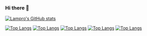 ### Hi there 👋

<!--
**mlampros/mlampros** is a ✨ _special_ ✨ repository because its `README.md` (this file) appears on your GitHub profile.

Here are some ideas to get you started:

- 🔭 I’m currently working on ...
- 🌱 I’m currently learning ...
- 👯 I’m looking to collaborate on ...
- 🤔 I’m looking for help with ...
- 💬 Ask me about ...
- 📫 How to reach me: ...
- 😄 Pronouns: ...
- ⚡ Fun fact: ...
-->


[![Lampro's GitHub stats](https://github-readme-stats.vercel.app/api?username=mlampros)](https://github.com/mlampros/github-readme-stats)

[![Top Langs](https://github-readme-stats.vercel.app/api/top-langs/?username=mlampros)](https://github.com/mlampros/github-readme-stats)
[![Top Langs](https://github-readme-stats.vercel.app/api/top-langs/?username=mlampros&exclude_repo=github-readme-stats,mlampros.github.io)](https://github.com/anuraghazra/github-readme-stats)
[![Top Langs](https://github-readme-stats.vercel.app/api/top-langs/?username=mlampros&hide=javascript,html)](https://github.com/mlampros/github-readme-stats)
[![Top Langs](https://github-readme-stats.vercel.app/api/top-langs/?username=mlampros&langs_count=8)](https://github.com/mlampros/github-readme-stats)
[![Top Langs](https://github-readme-stats.vercel.app/api/top-langs/?username=mlampros&layout=compact)](https://github.com/mlampros/github-readme-stats)

